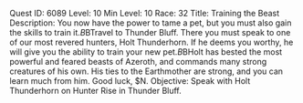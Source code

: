 Quest ID: 6089
Level: 10
Min Level: 10
Race: 32
Title: Training the Beast
Description: You now have the power to tame a pet, but you must also gain the skills to train it.$B$BTravel to Thunder Bluff. There you must speak to one of our most revered hunters, Holt Thunderhorn. If he deems you worthy, he will give you the ability to train your new pet.$B$BHolt has bested the most powerful and feared beasts of Azeroth, and commands many strong creatures of his own. His ties to the Earthmother are strong, and you can learn much from him. Good luck, $N.
Objective: Speak with Holt Thunderhorn on Hunter Rise in Thunder Bluff.
